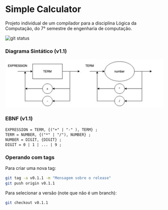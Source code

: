 # Simple Calculator

Projeto individual de um compilador para a disciplina Lógica da Computação, do 7° semestre de engenharia de computação.

![git status](http://3.129.230.99/svg/gabrielonishi/comp-log-compiler/)

### Diagrama Sintático (v1.1)

![Diagrama sintático](./diagrama-roteiro2.png)

### EBNF (v1.1)

```
EXPRESSION = TERM, {("+" | "-" ), TERM} ;
TERM = NUMBER, {("*" | "/"), NUMBER} ;
NUMBER = DIGIT, {DIGIT} ;
DIGIT = 0 | 1 | ... | 9 ;
```

### Operando com tags

Para criar uma nova tag:

```bash
git tag -a v0.1.1 -m "Mensagem sobre o release"
git push origin v0.1.1
```

Para selecionar a versão (note que não é um branch):
```bash
git checkout v0.1.1
```


